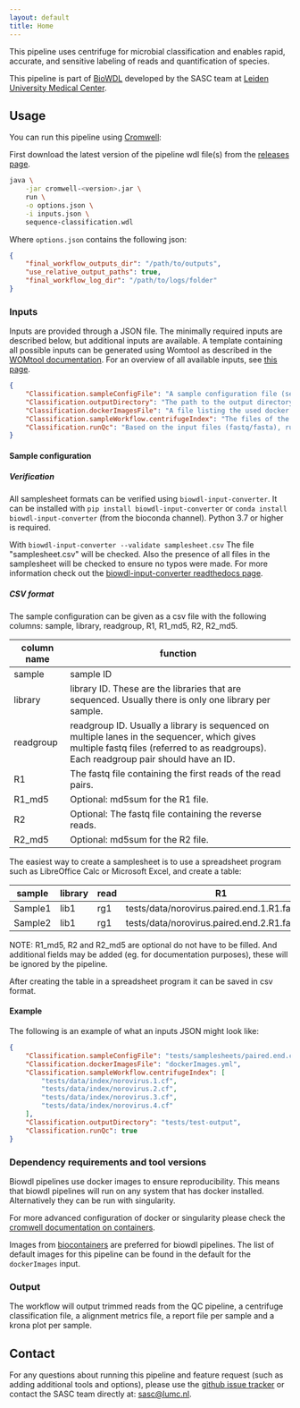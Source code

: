 ```yaml
---
layout: default
title: Home
---
```


This pipeline uses centrifuge for microbial classification and enables rapid,
accurate, and sensitive labeling of reads and quantification of species.

This pipeline is part of [BioWDL](https://biowdl.github.io/)
developed by the SASC team
at [Leiden University Medical Center](https://www.lumc.nl/).

## Usage
You can run this pipeline using
[Cromwell](http://cromwell.readthedocs.io/en/stable/):

First download the latest version of the pipeline wdl file(s)
from the
[releases page](https://github.com/biowdl/sequence-classification/releases).

```bash
java \
    -jar cromwell-<version>.jar \
    run \
    -o options.json \
    -i inputs.json \
    sequence-classification.wdl
```

Where `options.json` contains the following json:
```json
{
    "final_workflow_outputs_dir": "/path/to/outputs",
    "use_relative_output_paths": true,
    "final_workflow_log_dir": "/path/to/logs/folder"
}
```

### Inputs
Inputs are provided through a JSON file. The minimally required inputs are
described below, but additional inputs are available.
A template containing all possible inputs can be generated using
Womtool as described in the
[WOMtool documentation](http://cromwell.readthedocs.io/en/stable/WOMtool/).
For an overview of all available inputs, see [this page](./inputs.html).

```json
{
    "Classification.sampleConfigFile": "A sample configuration file (see below).",
    "Classification.outputDirectory": "The path to the output directory.",
    "Classification.dockerImagesFile": "A file listing the used docker images.",
    "Classification.sampleWorkflow.centrifugeIndex": "The files of the centrifuge index for the reference genomes.",
    "Classification.runQc": "Based on the input files (fastq/fasta), run the QC pipeline."
}
```

#### Sample configuration
##### Verification
All samplesheet formats can be verified using `biowdl-input-converter`. 
It can be installed with `pip install biowdl-input-converter` or 
`conda install biowdl-input-converter` (from the bioconda channel). 
Python 3.7 or higher is required.

With `biowdl-input-converter --validate samplesheet.csv` The file
"samplesheet.csv" will be checked. Also the presence of all files in
the samplesheet will be checked to ensure no typos were made. For more
information check out the [biowdl-input-converter readthedocs page](
https://biowdl-input-converter.readthedocs.io).

##### CSV format
The sample configuration can be given as a csv file with the following 
columns: sample, library, readgroup, R1, R1_md5, R2, R2_md5.

column name | function
---|---
sample | sample ID
library | library ID. These are the libraries that are sequenced. Usually there is only one library per sample.
readgroup | readgroup ID. Usually a library is sequenced on multiple lanes in the sequencer, which gives multiple fastq files (referred to as readgroups). Each readgroup pair should have an ID.
R1| The fastq file containing the first reads of the read pairs.
R1_md5 | Optional: md5sum for the R1 file.
R2| Optional: The fastq file containing the reverse reads.
R2_md5| Optional: md5sum for the R2 file.

The easiest way to create a samplesheet is to use a spreadsheet program
such as LibreOffice Calc or Microsoft Excel, and create a table:

sample | library | read | R1 | R1_md5 | R2 | R2_md5
-------|---------|------|----|--------|----|-------
Sample1|lib1|rg1|tests/data/norovirus.paired.end.1.R1.fastq.gz|1ff9f164f633933046b725ed7116354c|tests/data/norovirus.pairedEnd.1.R2.fastq.gz|f18ae76ff14b557ea4b0fc6a787b5d12
Sample2|lib1|rg1|tests/data/norovirus.paired.end.2.R1.fastq.gz|8d8d01381a35787711ee47bf7dde55b0|tests/data/norovirus.pairedEnd.2.R2.fastq.gz|a829f3334994bbd0411dbebe6ac62223

NOTE: R1_md5, R2 and R2_md5 are optional do not have to be filled. And
additional fields may be added (eg. for documentation purposes), these will be
ignored by the pipeline.

After creating the table in a spreadsheet program it can be saved in 
csv format.

#### Example
The following is an example of what an inputs JSON might look like:

```json
{
    "Classification.sampleConfigFile": "tests/samplesheets/paired.end.csv",
    "Classification.dockerImagesFile": "dockerImages.yml",
    "Classification.sampleWorkflow.centrifugeIndex": [
        "tests/data/index/norovirus.1.cf",
        "tests/data/index/norovirus.2.cf",
        "tests/data/index/norovirus.3.cf",
        "tests/data/index/norovirus.4.cf"
    ],
    "Classification.outputDirectory": "tests/test-output",
    "Classification.runQc": true
}
```

### Dependency requirements and tool versions
Biowdl pipelines use docker images to ensure  reproducibility. This
means that biowdl pipelines will run on any system that has docker
installed. Alternatively they can be run with singularity.

For more advanced configuration of docker or singularity please check
the [cromwell documentation on containers](
https://cromwell.readthedocs.io/en/stable/tutorials/Containers/).

Images from [biocontainers](https://biocontainers.pro) are preferred for
biowdl pipelines. The list of default images for this pipeline can be
found in the default for the `dockerImages` input.

### Output
The workflow will output trimmed reads from the QC pipeline, a centrifuge
classification file, a alignment metrics file, a report file per sample and
a krona plot per sample.

## Contact
<p>
  <!-- Obscure e-mail address for spammers -->
For any questions about running this pipeline and feature request (such as
adding additional tools and options), please use the
<a href='https://github.com/biowdl/sequence-classification/issues'>github issue tracker</a>
or contact the SASC team directly at: 
<a href='&#109;&#97;&#105;&#108;&#116;&#111;&#58;&#115;&#97;&#115;&#99;&#64;&#108;&#117;&#109;&#99;&#46;&#110;&#108;'>
&#115;&#97;&#115;&#99;&#64;&#108;&#117;&#109;&#99;&#46;&#110;&#108;</a>.
</p>
